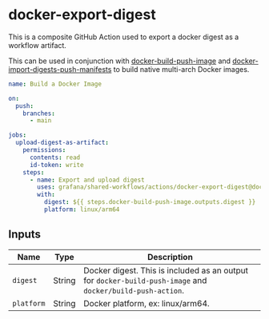 # docker-export-digest

This is a composite GitHub Action used to export a docker digest as a workflow artifact.

This can be used in conjunction with [docker-build-push-image] and [docker-import-digests-push-manifests] to build
native multi-arch Docker images.

[docker/build-push-action]: https://github.com/docker/build-push-action
[docker-build-push-image]: ../docker-build-push-image/README.md
[docker-export-digest]: ../docker-export-digest/README.md
[docker-import-digests-push-manifests]: ../docker-import-digests-push-manifests/README.md

<!-- x-release-please-start-version -->

```yaml
name: Build a Docker Image

on:
  push:
    branches:
      - main

jobs:
  upload-digest-as-artifact:
    permissions:
      contents: read
      id-token: write
    steps:
      - name: Export and upload digest
        uses: grafana/shared-workflows/actions/docker-export-digest@docker-export-digest/v0.0.0
        with:
          digest: ${{ steps.docker-build-push-image.outputs.digest }}
          platform: linux/arm64
```

<!-- x-release-please-end-version -->

## Inputs

| Name       | Type   | Description                                                                                                |
| ---------- | ------ | ---------------------------------------------------------------------------------------------------------- |
| `digest`   | String | Docker digest. This is included as an output for `docker-build-push-image` and `docker/build-push-action`. |
| `platform` | String | Docker platform, ex: linux/arm64.                                                                          |
